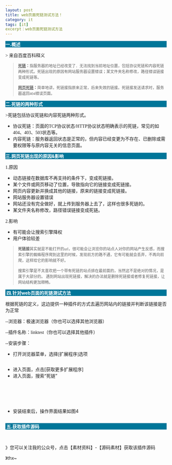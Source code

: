 ```yaml
---
layout: post
title: web页面死链测试方法！
category: it
tags: [it]
excerpt：web页面死链测试方法
---
```

 
<p style="background: #007699;"><span style="color: #ffffff;"><strong>一.概述</strong></span></p>
<p><span style="font-family: 宋体;">&gt; 来自百度百科释义</span></p>
<blockquote>
<p><span style="font-size: 12px;"><span style="font-family: 仿宋;"><strong><span style="text-decoration: underline;">死链</span>：</strong></span><span style="font-family: 仿宋;">指服务器的地址已经改变了．无法找到当前地址位置，包括协议死链和内容死链两种形式。死链出现的原因有网站服务器设置错误；某文件夹名称修改，路径错误链接变成死链等。</span></span></p>
<p><span style="font-size: 12px;"><span style="font-family: 仿宋;"><strong><span style="text-decoration: underline;">网页死链</span>：</strong></span><span style="font-family: 仿宋;">简单地讲，死链接指原来正常，后来失效的链接。死链接发送请求时，服务器返回404错误页面。</span></span></p>
</blockquote>
<p style="background: #007699;"><span style="color: #ffffff;"><strong>二.死链的两种形式</strong></span></p>
<p><span style="font-family: 宋体;">&gt;死链包括协议死链和内容死链两种形式。</span></p>
<ul>
<li><span style="font-family: 仿宋;">协议死链：页面的TCP协议状态/HTTP协议状态明确表示的死链，常见的如404、403、503状态等。</span></li>
<li><span style="font-family: 仿宋;">内容死链：服务器返回状态是正常的，但内容已经变更为不存在、已删除或需要权限等与原内容无关的信息页面。</span></li>
</ul>
<p style="background: #007699;"><span style="color: #ffffff;"><strong>三.网页死链出现的原因&amp;影响</strong></span></p>
<p><span style="font-family: 宋体;">1.原因</span></p>
<ul>
<li><span style="font-family: 仿宋;">动态链接在数据库不再支持的条件下，变成死链接。</span></li>
<li><span style="font-family: 仿宋;">某个文件或网页移动了位置，导致指向它的链接变成死链接。</span></li>
<li><span style="font-family: 仿宋;">网页内容更新并换成其他的链接，原来的链接变成死链接。</span></li>
<li><span style="font-family: 仿宋;">网站服务器设置错误</span></li>
<li><span style="font-family: 仿宋;">网站还没有完全做好，就上传到服务器上去了，这样也很多死链的。</span></li>
<li><span style="font-family: 仿宋;">某文件夹名称修改，路径错误链接变成死链。</span></li>
</ul>
<p><span style="font-family: 宋体;">2.影响</span></p>
<ul>
<li><span style="font-family: 宋体;">有可能会让搜索引擎降权</span></li>
<li><span style="font-family: 宋体;">用户体验较差</span></li>
</ul>
<blockquote>
<p><span style="font-family: 仿宋; font-size: 12px;"><strong>死链接</strong>其实就是不能打开的url，很可能会让浏览你的站点人对你的网站产生反感，而搜索引擎的蜘蛛程序爬到这里的时候，发现前方的路不通，它有可能就会丢弃，不再向前爬，这样给它的影响就不好。</span></p>
<p><span style="font-family: 仿宋; font-size: 12px;">搜索引擎是不太喜欢把一个带有死链的站点排在最前面的，当然这不是绝对的情况，是属于大部分的。 遇到网站出现死链接，解决的办法就是删除死链接或者修复死链接，让网站结构更加顺畅。</span></p>
</blockquote>
<p style="background: #007699;"><span style="color: #ffffff;"><strong>&nbsp;四.针对web页面的死链测试方法</strong></span></p>
<p><span style="font-family: 宋体;">根据死链的定义，这边提供一种插件的方式去遍历网站内的链接并判断该链接是否为正常</span></p>
<p><span style="font-family: 宋体;">--浏览器：极速浏览器（你也可以选择其他浏览器）</span></p>
<p><span style="font-family: 宋体;">--插件名称：linktest（你也可以选择其他插件）</span></p>
<p><span style="font-family: 宋体;">--安装步骤：</span></p>
<ul>
<li><span style="font-family: 宋体;">打开浏览器菜单，选择[扩展程序]选项</span></li>
</ul>
<p><img src="https://img2018.cnblogs.com/blog/1429501/201908/1429501-20190803153525496-1333981515.png" alt="" /></p>
<ul>
<li>进入页面，点击[获取更多扩展程序]</li>
<li>进入页面，搜索&ldquo;死链&rdquo;</li>
</ul>
<p><img src="https://img2018.cnblogs.com/blog/1429501/201908/1429501-20190803153835630-941870274.png" alt="" /></p>
<p>&nbsp;</p>
<p>&nbsp;<img src="https://img2018.cnblogs.com/blog/1429501/201908/1429501-20190803153855339-1015211138.png" alt="" /></p>
<ul>
<li>安装结束后，操作界面结果如图4</li>
</ul>
<p><img src="https://img2018.cnblogs.com/blog/1429501/201908/1429501-20190803154010195-1194302855.png" alt="" /></p>
<p style="background: #007699;"><span style="color: #ffffff;"><strong>&nbsp;五.获取插件源码</strong></span></p>
<p>&nbsp;</p>
<p>》您可以关注我的公众号，点击【素材资料】-【源码素材】获取该插件源码</p>
<p>》thx~</p>




